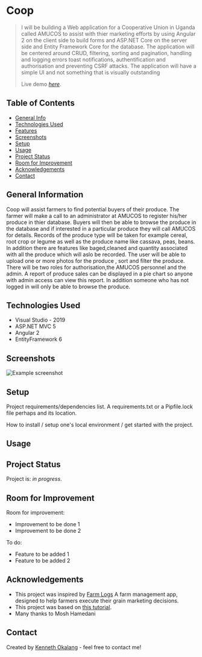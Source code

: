 # Coop
> I will be building a Web application for a Cooperative Union in Uganda called AMUCOS to assist with thier marketing efforts by using Angular 2 on the client side
> to build forms and 
> ASP.NET Core on the server side and Entity Framework Core for the database. The application will be centered around CRUD, filtering, sorting and pagination, handling and logging errors
> toast notifications, authentification and authorisation and preventing CSRF attacks. The application will have a simple UI and not something that is visually outstanding
> 
> Live demo [_here_](https://www.example.com). <!-- If you have the project hosted somewhere, include the link here. -->

## Table of Contents
* [General Info](#general-information)
* [Technologies Used](#technologies-used)
* [Features](#features)
* [Screenshots](#screenshots)
* [Setup](#setup)
* [Usage](#usage)
* [Project Status](#project-status)
* [Room for Improvement](#room-for-improvement)
* [Acknowledgements](#acknowledgements)
* [Contact](#contact)
<!-- * [License](#license) -->


## General Information
 Coop will assist farmers to find potential buyers of their produce. The farmer will make a call to an administrator at AMUCOS to register
 his/her produce in thier database. Buyers will then be able to browse the produce in the database and if interested in a particular produce they will 
 call AMUCOS for details. Records of the produce type will be taken for example cereal, root crop or legume as well as 
 the produce name like cassava, peas, beans. In addition there are features like baged,cleaned and quantity
 associated with all the produce which will aslo be recorded. The user will be able to upload one or more photos for the produce , sort and filter the produce.
 There will be two roles for authorisation,the AMUCOS personnel
 and the admin. A report of produce sales can be displayed in a pie chart so anyone with admin access can view this report. In addition someone who has not logged in will only be able to browse the produce.



## Technologies Used
- Visual Studio - 2019
- ASP.NET MVC 5 
- Angular 2
- EntityFramework 6

## Screenshots
![Example screenshot](./img/screenshot.png)
<!-- If you have screenshots you'd like to share, include them here. -->


## Setup
Project requirements/dependencies list. A requirements.txt or a Pipfile.lock file perhaps and its location.

How to install / setup one's local environment / get started with the project.


## Usage



## Project Status
Project is: _in progress_.


## Room for Improvement


Room for improvement:
- Improvement to be done 1
- Improvement to be done 2

To do:
- Feature to be added 1
- Feature to be added 2


## Acknowledgements

- This project was inspired by [Farm Logs](https://farmlogs.com/) A farm management app, designed to help farmers execute their grain marketing decisions.
- This project was based on [this tutorial](https://www.udemy.com/course/aspnet-core-angular/).
- Many thanks to Mosh Hamedani


## Contact
Created by [Kenneth Okalang](https://okalangkenneth.com) - feel free to contact me!


<!-- Optional -->
<!-- ## License -->
<!-- This project is open source and available under the [... License](). -->

<!-- You don't have to include all sections - just the one's relevant to your project -->
